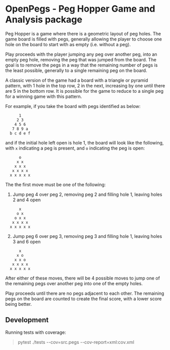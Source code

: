 # OpenPegs - Peg Hopper Game and Analysis package

Peg Hopper is a game where there is a geometric layout of peg holes. The game board is filled with pegs, generally allowing the player to choose one hole on the board to start with as empty (i.e. without a peg).

Play proceeds with the player jumping any peg over another peg, into an empty peg hole, removing the peg that was jumped from the board. The goal is to remove the pegs in a way that the remaining number of pegs is the least possible, generally to a single remaining peg on the board.

A classic version of the game had a board with a triangle or pyramid pattern, with 1 hole in the top row, 2 in the next, increasing by one until there are 5 in the bottom row. It is possible for the game to reduce to a single peg for a winning game with this pattern.

For example, if you take the board with pegs identified as below:
```
      1
     2 3
    4 5 6
   7 8 9 a
  b c d e f
```

and if the initial hole left open is hole 1, the board will look like the following, with `x` indicating a peg is present, and `o` indicating the peg is open:
```
      o
     x x
    x x x
   x x x x
  x x x x x
```

The the first move must be one of the following:
1. Jump peg 4 over peg 2, removing peg 2 and filling hole 1, leaving holes 2 and 4 open
```
      x
     o x
    o x x
   x x x x
  x x x x x
```

2. Jump peg 6 over peg 3, removing peg 3 and filling hole 1, leaving holes 3 and 6 open
```
      x
     x o
    x x o
   x x x x
  x x x x x
```

After either of these moves, there will be 4 possible moves to jump one of the remaining pegs over another peg into one of the empty holes.

Play proceeds until there are no pegs adjacent to each other. The remaining pegs on the board are counted to create the final score, with a lower score being better.

## Development

Running tests with coverage:
> pytest ./tests --cov=src.pegs --cov-report=xml:cov.xml
